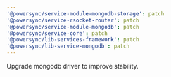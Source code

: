```yaml
---
'@powersync/service-module-mongodb-storage': patch
'@powersync/service-rsocket-router': patch
'@powersync/service-module-mongodb': patch
'@powersync/service-core': patch
'@powersync/lib-services-framework': patch
'@powersync/lib-service-mongodb': patch
---
```


Upgrade mongodb driver to improve stability.
